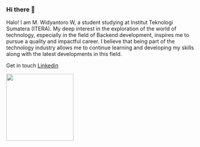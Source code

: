 ### Hi there 👋

Halo! I am M. Widyantoro W, a student studying at Institut Teknologi Sumatera (ITERA). My deep interest in the exploration of the world of technology, especially in the field of Backend development, inspires me to pursue a quality and impactful career.  I believe that being part of the technology industry allows me to continue learning and developing my skills along with the latest developments in this field.

Get in touch [Linkedin](https://www.linkedin.com/in/m-widyantoro-wiryawan-0673692b9/)

<p align="left">
<a href="https://github.com/penuliscode">
<!--   <img height="180em" src="https://github-readme-stats-eight-theta.vercel.app/api?username=wdyntr&show_icons=true&theme=algolia&include_all_commits=true&count_private=true"/> -->
  <img height="180em" src="https://github-readme-stats-eight-theta.vercel.app/api/top-langs/?username=wdyntr&layout=compact&theme=algolia"/>
</a>
</p>
<!--
**wdyntr/wdyntr** is a ✨ _special_ ✨ repository because its `README.md` (this file) appears on your GitHub profile.

Here are some ideas to get you started:

- 🔭 I’m currently working on ...
- 🌱 I’m currently learning ...
- 👯 I’m looking to collaborate on ...
- 🤔 I’m looking for help with ...
- 💬 Ask me about ...
- 📫 How to reach me: ...
- 😄 Pronouns: ...
- ⚡ Fun fact: ...
-->
